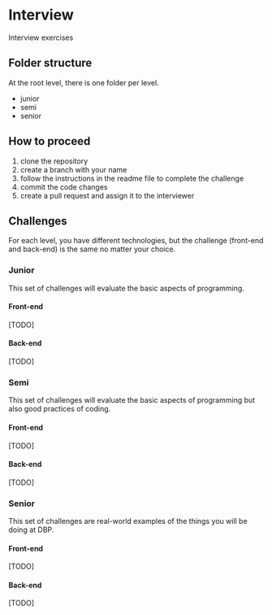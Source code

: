 # Interview
Interview exercises 

## Folder structure
At the root level, there is one folder per level.
- junior
- semi
- senior

## How to proceed
1. clone the repository 
2. create a branch with your name 
3. follow the instructions in the readme file to complete the challenge
4. commit the code changes
5. create a pull request and assign it to the interviewer


## Challenges

For each level, you have different technologies, but the challenge (front-end and back-end) is the same no matter your choice.

### Junior

This set of challenges will evaluate the basic aspects of programming.

#### Front-end
[TODO]

#### Back-end
[TODO]

### Semi

This set of challenges will evaluate the basic aspects of programming but also good practices of coding. 

#### Front-end
[TODO]

#### Back-end
[TODO]

### Senior 

This set of challenges are real-world examples of the things you will be doing at DBP.  

#### Front-end
[TODO]

#### Back-end
[TODO]